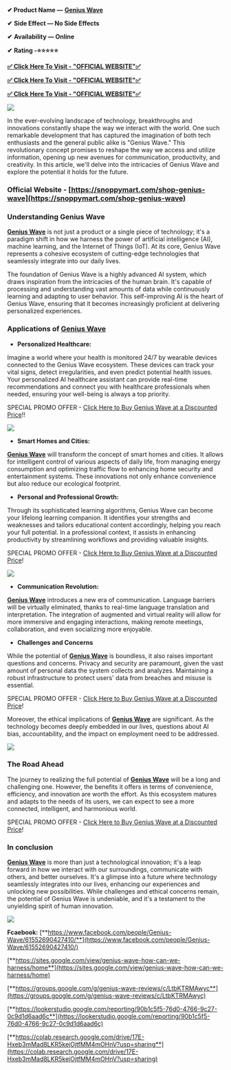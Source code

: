 **✔ Product Name —** **[Genius Wave](https://www.facebook.com/people/Genius-Wave/61552690427410/)**

**✔** **Side Effect — No Side Effects**

**✔** **Availability — Online**

**✔** **Rating \-⭐⭐⭐⭐⭐**

**[✅ Click Here To Visit - "OFFICIAL WEBSITE"✅](https://snoppymart.com/shop-genius-wave)**

**[✅ Click Here To Visit - "OFFICIAL WEBSITE"✅](https://snoppymart.com/shop-genius-wave)**

**[✅ Click Here To Visit - "OFFICIAL WEBSITE"✅](https://snoppymart.com/shop-genius-wave)**

[![](https://blogger.googleusercontent.com/img/b/R29vZ2xl/AVvXsEgATwboEoUsdBfj0r9BNxJrZa53b7MsecTG80sjsPGhr2ThZoQ53QKGq7IdWTAuCmMm5HrBNXzMqgwuQO0HWRKBMOAykyO0k_5wpP6xVoVtCQr8uAyaxE9koCjGdJRnBsnbHIyKsponLar8lr7PWiQjR4024y_aM1fJieEWBF0ttwEZqgipIZNCIw80aZs/w640-h374/s16img.jpg)](https://snoppymart.com/shop-genius-wave)

In the ever-evolving landscape of technology, breakthroughs and innovations constantly shape the way we interact with the world. One such remarkable development that has captured the imagination of both tech enthusiasts and the general public alike is "Genius Wave." This revolutionary concept promises to reshape the way we access and utilize information, opening up new avenues for communication, productivity, and creativity. In this article, we'll delve into the intricacies of Genius Wave and explore the potential it holds for the future.

### **Official Website -** [https://snoppymart.com/shop-genius-wave](https://snoppymart.com/shop-genius-wave)

### Understanding Genius Wave

**[Genius Wave](https://snoppymart.com/shop-genius-wave)** is not just a product or a single piece of technology; it's a paradigm shift in how we harness the power of artificial intelligence (AI), machine learning, and the Internet of Things (IoT). At its core, Genius Wave represents a cohesive ecosystem of cutting-edge technologies that seamlessly integrate into our daily lives.

The foundation of Genius Wave is a highly advanced AI system, which draws inspiration from the intricacies of the human brain. It's capable of processing and understanding vast amounts of data while continuously learning and adapting to user behavior. This self-improving AI is the heart of Genius Wave, ensuring that it becomes increasingly proficient at delivering personalized experiences.

### Applications of [Genius Wave](https://snoppymart.com/shop-genius-wave)

*   **Personalized Healthcare:**

Imagine a world where your health is monitored 24/7 by wearable devices connected to the Genius Wave ecosystem. These devices can track your vital signs, detect irregularities, and even predict potential health issues. Your personalized AI healthcare assistant can provide real-time recommendations and connect you with healthcare professionals when needed, ensuring your well-being is always a top priority.

SPECIAL PROMO OFFER - [Click Here to Buy Genius Wave at a Discounted Price](https://snoppymart.com/shop-genius-wave)!!

[![](https://blogger.googleusercontent.com/img/b/R29vZ2xl/AVvXsEhwn8D977pHE9bMoy0Kqim9e9yli8QVbg98bjy9XJPv5N2veOpN64raLlNVPTkZI5xyozQYQkbfG0CrEVZkNZJKifYXb_9kCOpt_ZsAElctdlhjVVTajvazGGs6PexR7gu8mh4RMxKgyOfkbnI38-NjYBe4KwUrd74C0lC8eAzq95nwqmVN5IvrF_V_4iI/w640-h334/1_I6coQlUKiGkYlNCjovIKIg.png)](https://snoppymart.com/shop-genius-wave)

*   **Smart Homes and Cities:**

**[Genius Wave](https://snoppymart.com/shop-genius-wave)** will transform the concept of smart homes and cities. It allows for intelligent control of various aspects of daily life, from managing energy consumption and optimizing traffic flow to enhancing home security and entertainment systems. These innovations not only enhance convenience but also reduce our ecological footprint.

*   **Personal and Professional Growth:**

Through its sophisticated learning algorithms, Genius Wave can become your lifelong learning companion. It identifies your strengths and weaknesses and tailors educational content accordingly, helping you reach your full potential. In a professional context, it assists in enhancing productivity by streamlining workflows and providing valuable insights.

SPECIAL PROMO OFFER - [Click Here to Buy Genius Wave at a Discounted Price](https://snoppymart.com/shop-genius-wave)!

[![](https://blogger.googleusercontent.com/img/b/R29vZ2xl/AVvXsEhshhVlIc_STiC1t8Zc7j2ZQ7yyJ4swRXHlliKj4rziwzjpsj9zYDyUpnfHTtCN77csD-0uxGYYFXs7QCKt-s7BvS-4xluwmt_17s30Imd0vIi2Bk6gk20gOF6Ccu2SWaNGQqlcyRURGYNxW_FI_PnhFZnh2XdP4uouETQmW7vVAW2upu6u6BiR0xBzzG8/w640-h290/Screenshot%20(933).png)](https://snoppymart.com/shop-genius-wave)

*   **Communication Revolution:**

**[Genius Wave](https://snoppymart.com/shop-genius-wave)** introduces a new era of communication. Language barriers will be virtually eliminated, thanks to real-time language translation and interpretation. The integration of augmented and virtual reality will allow for more immersive and engaging interactions, making remote meetings, collaboration, and even socializing more enjoyable.

*   **Challenges and Concerns**

While the potential of **[Genius Wave](https://snoppymart.com/shop-genius-wave)** is boundless, it also raises important questions and concerns. Privacy and security are paramount, given the vast amount of personal data the system collects and analyzes. Maintaining a robust infrastructure to protect users' data from breaches and misuse is essential.

SPECIAL PROMO OFFER - [Click Here to Buy Genius Wave at a Discounted Price](https://snoppymart.com/shop-genius-wave)!

Moreover, the ethical implications of **[Genius Wave](https://snoppymart.com/shop-genius-wave)** are significant. As the technology becomes deeply embedded in our lives, questions about AI bias, accountability, and the impact on employment need to be addressed.

[![](https://blogger.googleusercontent.com/img/b/R29vZ2xl/AVvXsEgSu3OinNTcBy4oa7j4NMtl2EY2o5qBihrEjz_USOkyNlWLFRQ4jfEnyHHX60J5AQECsBR-O1bx1Vgpw1-bf5W8qL1VBkpIW0FrQ93WDuF-FYpeoPOHi3DnfBPha9Okj8QddQiSqZXrTsOjabotPcAeoHE4fJgIfQ6iQpD0RaTHIbZCmTW65fpk9uTmCYo/w640-h278/Screenshot%20(932).png)](https://snoppymart.com/shop-genius-wave)

### The Road Ahead

The journey to realizing the full potential of **[Genius Wave](https://snoppymart.com/shop-genius-wave)** will be a long and challenging one. However, the benefits it offers in terms of convenience, efficiency, and innovation are worth the effort. As this ecosystem matures and adapts to the needs of its users, we can expect to see a more connected, intelligent, and harmonious world.

SPECIAL PROMO OFFER - [Click Here to Buy Genius Wave at a Discounted Price](https://snoppymart.com/shop-genius-wave)!

### In conclusion

**[Genius Wave](https://snoppymart.com/shop-genius-wave)** is more than just a technological innovation; it's a leap forward in how we interact with our surroundings, communicate with others, and better ourselves. It's a glimpse into a future where technology seamlessly integrates into our lives, enhancing our experiences and unlocking new possibilities. While challenges and ethical concerns remain, the potential of Genius Wave is undeniable, and it's a testament to the unyielding spirit of human innovation.

[![](https://blogger.googleusercontent.com/img/b/R29vZ2xl/AVvXsEh1W_GX8kN9gE8ZUBqguDqwryXTZx_k7yPS4mMgnmdMIgU7nwUGw95o3ZgRhyxbiWh7doDVRZ979ScKp361fFhN14sH51pWor2_NWhyJDCVdjasosjUaCpooERnwHTJcIrZha3v-ZKCIXPU38qZfTSq-tSVzTvnOmalNQf17tsVKcPmgc2y6rBnXy2bemg/w640-h176/Screenshot%20(929).png)](https://snoppymart.com/shop-genius-wave)

**Fcaebook:** [**https://www.facebook.com/people/Genius-Wave/61552690427410/**](https://www.facebook.com/people/Genius-Wave/61552690427410/)

[**https://sites.google.com/view/genius-wave-how-can-we-harness/home**](https://sites.google.com/view/genius-wave-how-can-we-harness/home)

[**https://groups.google.com/g/genius-wave-reviews/c/LtbKTRMAwyc**](https://groups.google.com/g/genius-wave-reviews/c/LtbKTRMAwyc)

[**https://lookerstudio.google.com/reporting/90b1c5f5-76d0-4766-9c27-0c9d1d6aad6c**](https://lookerstudio.google.com/reporting/90b1c5f5-76d0-4766-9c27-0c9d1d6aad6c)

[**https://colab.research.google.com/drive/17E-Hxeb3mMad8LKR5kejOjtfMM4mOHnV?usp=sharing**](https://colab.research.google.com/drive/17E-Hxeb3mMad8LKR5kejOjtfMM4mOHnV?usp=sharing)
